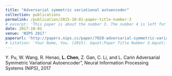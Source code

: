 ```yaml
---
title: "Adversarial symmetric variational autoencoder"
collection: publications
permalink: /publication/2015-10-01-paper-title-number-3
# excerpt: 'This paper is about the number 3. The number 4 is left for future work.'
date: 2017-10-01
venue: 'NIPS 2017'
paperurl: 'http://papers.nips.cc/paper/7020-adversarial-symmetric-variational-autoencoder.pdf'
# citation: 'Your Name, You. (2015). &quot;Paper Title Number 3.&quot; <i>Journal 1</i>. 1(3).'
---
```


Y. Pu, W. Wang, R. Henao, **L. Chen**, Z. Gan, C. Li, and L. Carin Adversarial Symmetric Variational Autoencoder”, Neural Information Processing Systems (NIPS), 2017
<!-- [Download paper here](http://papers.nips.cc/paper/7020-adversarial-symmetric-variational-autoencoder.pdf) -->
